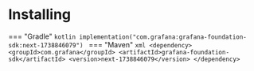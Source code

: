 # Installing

=== "Gradle"
    ```kotlin
    implementation("com.grafana:grafana-foundation-sdk:next-1738846079")
    ```
=== "Maven"
    ```xml
    <dependency>
        <groupId>com.grafana</groupId>
        <artifactId>grafana-foundation-sdk</artifactId>
        <version>next-1738846079</version>
    </dependency>
    ```
